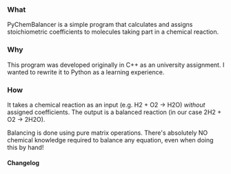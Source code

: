 ### What

PyChemBalancer is a simple program that calculates and assigns stoichiometric coefficients to molecules taking part in a chemical reaction.

### Why

This program was developed originally in C++ as an university assignment. I wanted to rewrite it to Python as a learning experience.

### How

It takes a chemical reaction as an input (e.g. H2 + O2 -> H2O) _without_ assigned coefficients. The output is a balanced reaction (in our case 2H2 + O2 -> 2H2O).

Balancing is done using pure matrix operations. There's absolutely NO chemical knowledge required to balance any equation, even when doing this by hand!

#### Changelog